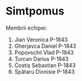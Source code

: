 # Simtpomus
Membrii echipei: 
1. Jian Veronica P-1843
2. Gherjavca Daniel P-1843
3. Popovschii Vlad P-1843
4. Țurcan Darius P-1843
5. Costiș Sebastian P-1843
6. Spătaru Dionisie P-1843

